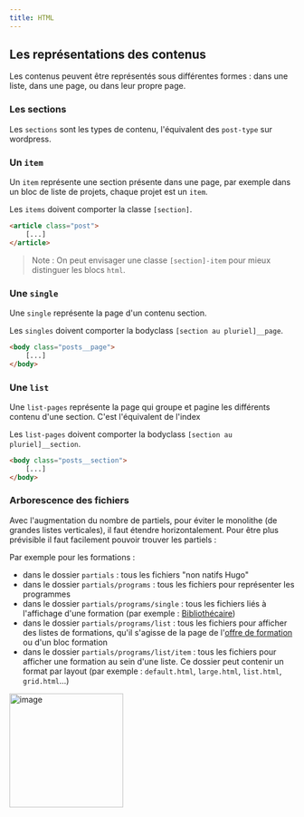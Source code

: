 ```yaml
---
title: HTML
---
```


## Les représentations des contenus

Les contenus peuvent être représentés sous différentes formes : dans une liste, dans une page, ou dans leur propre page.

### Les sections

Les `sections` sont les types de contenu, l'équivalent des `post-type` sur wordpress.

### Un `item`

Un `item` représente une section présente dans une page, par exemple dans un bloc de liste de projets, chaque projet est un `item`.

Les `items` doivent comporter la classe `[section]`.

```html
<article class="post">
    [...]
</article>
```

> Note : On peut envisager une classe `[section]-item` pour mieux distinguer les blocs `html`.

### Une `single`

Une `single` représente la page d'un contenu section.

Les `singles` doivent comporter la bodyclass `[section au pluriel]__page`.

```html
<body class="posts__page">
    [...]
</body>
```

### Une `list`

Une `list-pages` représente la page qui groupe et pagine les différents contenu d'une section. C'est l'équivalent de l'index 

Les `list-pages` doivent comporter la bodyclass `[section au pluriel]__section`.

```html
<body class="posts__section">
    [...]
</body>
```

### Arborescence des fichiers

Avec l'augmentation du nombre de partiels, pour éviter le monolithe (de grandes listes verticales), il faut étendre horizontalement. Pour être plus prévisible il faut facilement pouvoir trouver les partiels :

Par exemple pour les formations :
- dans le dossier `partials` : tous les fichiers "non natifs Hugo"
- dans le dossier `partials/programs` : tous les fichiers pour représenter les programmes 
- dans le dossier `partials/programs/single` : tous les fichiers liés à l'affichage d'une formation (par exemple : [Bibliothécaire](https://www.iut.u-bordeaux-montaigne.fr/formation/offre-de-formation/bibliothecaire/))
- dans le dossier `partials/programs/list` : tous les fichiers pour afficher des listes de formations, qu'il s'agisse de la page de l'[offre de formation](https://www.iut.u-bordeaux-montaigne.fr/formation/offre-de-formation/) ou d'un bloc formation
- dans le dossier `partials/programs/list/item` : tous les fichiers pour afficher une formation au sein d'une liste. Ce dossier peut contenir un format par layout (par exemple : `default.html`, `large.html`, `list.html`, `grid.html`...)

<img width="201" alt="image" src="https://github.com/user-attachments/assets/b441147a-078b-4def-996a-8674e5b9724c" />

